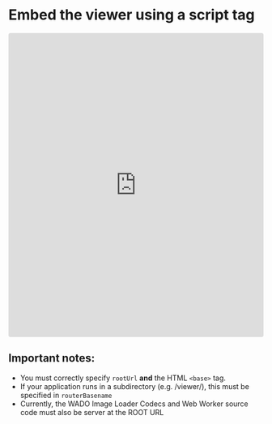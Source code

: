 # Embed the viewer using a script tag

<iframe src="https://codesandbox.io/embed/lrjoo3znxm?fontsize=14" style="width:100%; height:600px; border:0; border-radius: 4px; overflow:hidden;" sandbox="allow-modals allow-forms allow-popups allow-scripts allow-same-origin"></iframe>

## Important notes:

- You must correctly specify `rootUrl` **and** the HTML `<base>` tag.
- If your application runs in a subdirectory (e.g. /viewer/), this must be specified in `routerBasename`
- Currently, the WADO Image Loader Codecs and Web Worker source code must also be server at the ROOT URL
